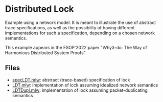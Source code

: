 
# Distributed Lock

Example using a network model. It is meant to illustrate the use of
abstract trace specifications, as well as the possibility of having
different implementations for such a specification, depending on a
chosen network semantics.

This example appears in the ESOP'2022 paper "Why3-do: The Way of
Harmonious Distributed System Proofs".

## Files 

  * [specLDT.mlw](specLDT.mlw): abstract (trace-based) specification
    of lock
  * [LDT.mlw](LDT.mlw):	implementation of lock assuming idealized
    network semantics
  * [LDTDupl.mlw](LDTDupl.mlw):	implementation of lock assuming packet-duplicating
    semantics
